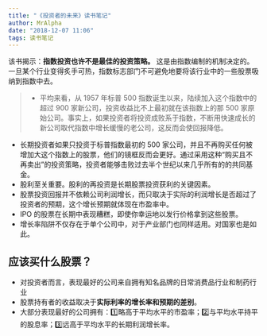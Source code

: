 ```yaml
---
title: "《投资者的未来》读书笔记"
author: MrAlpha
date: "2018-12-07 11:06"
tags: 读书笔记
---
```


该书揭示：**指数投资也许不是最佳的投资策略。** 这是由指数编制的机制决定的。一旦某个行业变得炙手可热，指数标志部门不可避免地要将该行业中的一些股票吸纳到指数中去。

>- 平均来看，从 1957 年标普 500 指数诞生以来，陆续加入这个指数中的超过 900 家新公司，投资收益比不上最初就在该指数上的那 500 家原始公司。事实上，如果投资者将投资成败系于指数，不断用快速成长的新公司取代指数中增长缓慢的老公司，这反而会使回报降低。
- 长期投资者如果只投资于标普指数最初的 500 家公司，并且不再购买任何被增加大这个指数上的股票，他们的镜框反而会更好。通过采用这种“购买且不再卖出”的投资策略，投资者能够击败过去半个世纪以来几乎所有的的共同基金。
- 股利至关重要。股利的再投资是长期股票投资获利的关键因素。
- 股票投资回报并不依赖公司利润增长，而只取决于实际的利润增长是否超过了投资者的预期，这个增长预期就体现在市盈率中。
- IPO 的股票在长期中表现糟糕，即使你幸运地以发行价格拿到这些股票。
- 增长率陷阱不仅存在于单个公司中，对于产业部门也同样适用。对国家也是如此。


## 应该买什么股票？

- 对投资者而言，表现最好的公司来自拥有知名品牌的日常消费品行业和制药行业
- 股票持有者的收益取决于**实际利率的增长率和预期的差别**。
- 大部分表现最好的公司拥有：1️⃣略高于平均水平的市盈率；2️⃣与平均水平持平的股息率；:three:远高于平均水平的长期利润增长率。
